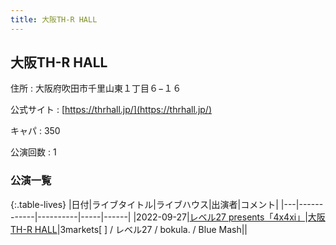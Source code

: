 ```yaml
---
title: 大阪TH-R HALL
---
```

## 大阪TH-R HALL


住所
:    大阪府吹田市千里山東１丁目６−１６

公式サイト
:    [https://thrhall.jp/](https://thrhall.jp/)

キャパ
:    350

公演回数
: 1


### 公演一覧

{:.table-lives}
|日付|ライブタイトル|ライブハウス|出演者|コメント|
|---|------------|----------|-----|------|
|<span class="nowrap">2022-09-27</span>|[レベル27 presents「4x4xi」](live036.html)|[大阪TH-R HALL](livehouse028.html)|3markets[ ] / レベル27 / bokula. / Blue Mash||
